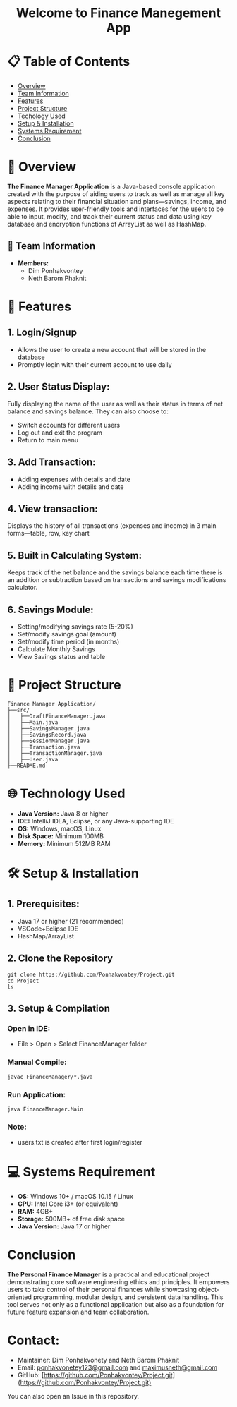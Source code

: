 # <p align="center">**Welcome to Finance Manegement App**</p>

# 📋 Table of Contents
- [Overview](#overview)
- [Team Information](#Team-Information)
- [Features](#features)
- [Project Structure](#project-structure)
- [Techology Used](#technology-used)
- [Setup & Installation](#setup-&-installation)
- [Systems Requirement](#systems-requirement)
- [Conclusion](#Conclusion )
# 📌 Overview
**The Finance Manager Application** is a Java-based console application created with the purpose of aiding users to track as well as manage all key aspects relating to their financial situation and plans—savings, income, and expenses. It provides user-friendly tools and interfaces for the users to be able to input, modify, and track their current status and data using key database and encryption functions of ArrayList as well as HashMap.
## 👥 Team Information
- **Members:**
  - Dim Ponhakvontey
  - Neth Barom Phaknit
# 🚀 Features
## 1. Login/Signup 
- Allows the user to create a new account that will be stored in the database 
- Promptly login with their current account to use daily
## 2. User Status Display: 
Fully displaying the name of the user as well as their status in terms of net balance and savings balance. They can also choose to:
- Switch accounts for different users
- Log out and exit the program
- Return to main menu
## 3. Add Transaction:
- Adding expenses with details and date
- Adding income with details and date 
## 4. View transaction:
Displays the history of all transactions (expenses and income) in 3 main forms—table, row, key chart
## 5. Built in Calculating System: 
Keeps track of the net balance and the savings balance each time there is an addition or subtraction based on transactions and savings modifications calculator.
## 6. Savings Module:
- Setting/modifying savings rate (5-20%)
- Set/modify savings goal (amount)
- Set/modify time period (in months)
- Calculate Monthly Savings
- View Savings status and table

# 📂 Project Structure
```
Finance Manager Application/
├──src/
│   ├──DraftFinanceManager.java
│   ├──Main.java
│   ├──SavingsManager.java
│   ├──SavingsRecord.java
│   ├──SessionManager.java
│   ├──Transaction.java
│   ├──TransactionManager.java
│   ├──User.java
├──README.md
```
# 🌐 Technology Used
- **Java Version:** Java 8 or higher
- **IDE:** IntelliJ IDEA, Eclipse, or any Java-supporting IDE
- **OS:** Windows, macOS, Linux
- **Disk Space:** Minimum 100MB
- **Memory:** Minimum 512MB RAM
# 🛠️ Setup & Installation
## 1. Prerequisites:
- Java 17 or higher (21 recommended)
- VSCode+Eclipse IDE
- HashMap/ArrayList
## 2. Clone the Repository
```
git clone https://github.com/Ponhakvontey/Project.git
cd Project
ls 
```
## 3. Setup & Compilation
### Open in IDE:
- File > Open > Select FinanceManager folder

### Manual Compile:
```
javac FinanceManager/*.java
```
### Run Application:
```
java FinanceManager.Main
```
### Note:
- users.txt is created after first login/register

# 💻 Systems Requirement
- **OS:** Windows 10+ / macOS 10.15 / Linux
- **CPU:** Intel Core i3+ (or equivalent)
- **RAM:** 4GB+
- **Storage:** 500MB+ of free disk space
- **Java Version:** Java 17 or higher

# Conclusion 
**The Personal Finance Manager** is a practical and educational project demonstrating core software engineering ethics and principles. It empowers users to take control of their personal finances while showcasing object-oriented programming, modular design, and persistent data handling. This tool serves not only as a functional application but also as a foundation for future feature expansion and team collaboration.

# Contact:
- Maintainer: Dim Ponhakvonety and Neth Barom Phaknit
- Email: ponhakvonetey123@gmail.com and maximusneth@gmail.com
- GitHub: [https://github.com/Ponhakvontey/Project.git](https://github.com/Ponhakvontey/Project.git)

You can also open an Issue in this repository.
